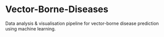 # Vector-Borne-Diseases
Data analysis &amp; visualisation pipeline for vector-borne disease prediction using machine learning.
